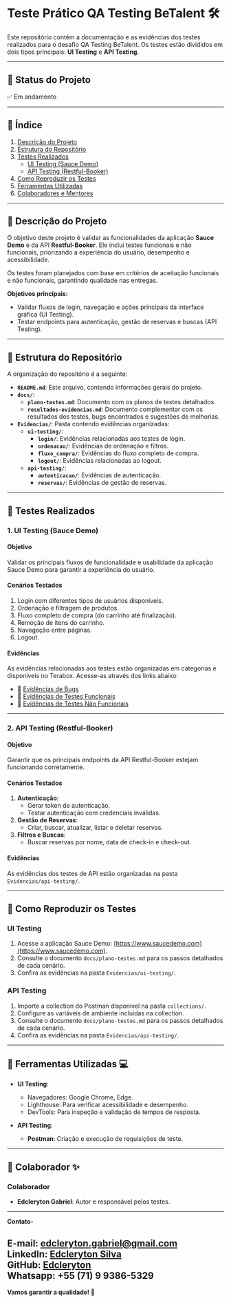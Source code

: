 # Teste Prático QA Testing BeTalent 🛠️

Este repositório contém a documentação e as evidências dos testes realizados para o desafio QA Testing BeTalent. Os testes estão divididos em dois tipos principais: **UI Testing** e **API Testing**.

---

## 📌 Status do Projeto
✅ Em andamento

---

## 📌 Índice
1. [Descrição do Projeto](#descrição-do-projeto)  
2. [Estrutura do Repositório](#estrutura-do-repositório)  
3. [Testes Realizados](#testes-realizados)  
   - [UI Testing (Sauce Demo)](#ui-testing-sauce-demo)  
   - [API Testing (Restful-Booker)](#api-testing-restful-booker)  
4. [Como Reproduzir os Testes](#como-reproduzir-os-testes)  
5. [Ferramentas Utilizadas](#ferramentas-utilizadas)  
6. [Colaboradores e Mentores](#colaboradores-e-mentores)  

---

## 📌 Descrição do Projeto

O objetivo deste projeto é validar as funcionalidades da aplicação **Sauce Demo** e da API **Restful-Booker**. Ele inclui testes funcionais e não funcionais, priorizando a experiência do usuário, desempenho e acessibilidade.  

Os testes foram planejados com base em critérios de aceitação funcionais e não funcionais, garantindo qualidade nas entregas.

**Objetivos principais:**
- Validar fluxos de login, navegação e ações principais da interface gráfica (UI Testing).
- Testar endpoints para autenticação, gestão de reservas e buscas (API Testing).

---

## 📌 Estrutura do Repositório

A organização do repositório é a seguinte:

- **`README.md`**: Este arquivo, contendo informações gerais do projeto.
- **`docs/`**:  
  - **`plano-testes.md`**: Documento com os planos de testes detalhados.  
  - **`resultados-evidencias.md`**: Documento complementar com os resultados dos testes, bugs encontrados e sugestões de melhorias.
- **`Evidencias/`**: Pasta contendo evidências organizadas:
  - **`ui-testing/`**:
    - **`login/`**: Evidências relacionadas aos testes de login.
    - **`ordenacao/`**: Evidências de ordenação e filtros.
    - **`fluxo_compra/`**: Evidências do fluxo completo de compra.
    - **`logout/`**: Evidências relacionadas ao logout.
  - **`api-testing/`**:
    - **`autenticacao/`**: Evidências de autenticação.
    - **`reservas/`**: Evidências de gestão de reservas.

---

## 📌 Testes Realizados

### **1. UI Testing (Sauce Demo)**

#### **Objetivo**
Validar os principais fluxos de funcionalidade e usabilidade da aplicação Sauce Demo para garantir a experiência do usuário.

#### **Cenários Testados**
1. Login com diferentes tipos de usuários disponíveis.
2. Ordenação e filtragem de produtos.
3. Fluxo completo de compra (do carrinho até finalização).
4. Remoção de itens do carrinho.
5. Navegação entre páginas.
6. Logout.

#### **Evidências**
As evidências relacionadas aos testes estão organizadas em categorias e disponíveis no Terabox. Acesse-as através dos links abaixo:

- 🔗 [Evidências de Bugs](https://terabox.com/s/1Tt3Bz1a6JdNAH-dLprAJcQ)  
- 🔗 [Evidências de Testes Funcionais](https://terabox.com/s/11J0NPRZJ7hfTIFhCHSMfJA)  
- 🔗 [Evidências de Testes Não Funcionais](https://terabox.com/s/16JvzuwtzvLmdz5cCKArzOw)

---

### **2. API Testing (Restful-Booker)**

#### **Objetivo**
Garantir que os principais endpoints da API Restful-Booker estejam funcionando corretamente.

#### **Cenários Testados**
1. **Autenticação**:
   - Gerar token de autenticação.
   - Testar autenticação com credenciais inválidas.
2. **Gestão de Reservas**:
   - Criar, buscar, atualizar, listar e deletar reservas.
3. **Filtros e Buscas**:
   - Buscar reservas por nome, data de check-in e check-out.

#### **Evidências**
As evidências dos testes de API estão organizadas na pasta `Evidencias/api-testing/`.

---

## 📌 Como Reproduzir os Testes

### **UI Testing**
1. Acesse a aplicação Sauce Demo: [https://www.saucedemo.com](https://www.saucedemo.com).
2. Consulte o documento `docs/plano-testes.md` para os passos detalhados de cada cenário.
3. Confira as evidências na pasta `Evidencias/ui-testing/`.

### **API Testing**
1. Importe a collection do Postman disponível na pasta `collections/`.
2. Configure as variáveis de ambiente incluídas na collection.
3. Consulte o documento `docs/plano-testes.md` para os passos detalhados de cada cenário.
4. Confira as evidências na pasta `Evidencias/api-testing/`.

---

## 📌 Ferramentas Utilizadas 💻

- **UI Testing**:
  - Navegadores: Google Chrome, Edge.
  - Lighthouse: Para verificar acessibilidade e desempenho.
  - DevTools: Para inspeção e validação de tempos de resposta.

- **API Testing**:
  - **Postman**: Criação e execução de requisições de teste.

---

## 📌 Colaborador ✨

### **Colaborador**
- **Edcleryton Gabriel**: Autor e responsável pelos testes.

---

**Contato-**  

E-mail: [edcleryton.gabriel@gmail.com](mailto:edcleryton.gabriel@gmail.com)  
LinkedIn: [Edcleryton Silva](https://www.linkedin.com/in/edcleryton-silva/)  
GitHub: [Edcleryton](https://github.com/Edcleryton)  
Whatsapp: +55 (71) 9 9386-5329
---

**Vamos garantir a qualidade! 🚀**
